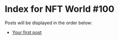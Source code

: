 # Index for NFT World #100
Posts will be displayed in the order below:

- [Your first post](./001-first.md)

